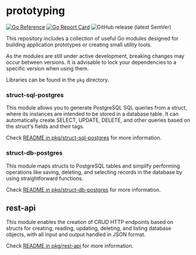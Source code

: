# prototyping

[![Go Reference](https://pkg.go.dev/badge/github.com/mikolajgs/prototyping.svg)](https://pkg.go.dev/github.com/mikolajgs/prototyping) [![Go Report Card](https://goreportcard.com/badge/github.com/mikolajgs/prototyping)](https://goreportcard.com/report/github.com/mikolajgs/prototyping) ![GitHub release (latest SemVer)](https://img.shields.io/github/v/release/mikolajgs/prototyping?sort=semver)

This repository includes a collection of useful Go modules designed for building application prototypes or creating small utility tools.

As the modules are still under active development, breaking changes may occur between versions. It is advisable to lock your dependencies to a specific version when using them. 

Libraries can be found in the `pkg` directory.

### struct-sql-postgres

This module allows you to generate PostgreSQL SQL queries from a struct, where its instances are intended to be stored in a database table. It can automatically create SELECT, UPDATE, DELETE, and other queries based on the struct's fields and their tags.

Check [README in pkg/struct-sql-postgres](pkg/struct-sql-postgres/README.md) for more information.

### struct-db-postgres

This module maps structs to PostgreSQL tables and simplify performing operations like saving, deleting, and selecting records in the database by using straightforward functions.

Check [README in pkg/struct-db-postgres](pkg/struct-db-postgres/README.md) for more information.

## rest-api

This module enables the creation of CRUD HTTP endpoints based on structs for creating, reading, updating, deleting, and listing database objects, with all input and output handled in JSON format.

Check [README in pkg/rest-api](pkg/rest-api/README.md) for more information.
